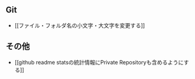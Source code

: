 ## Git
- [[ファイル・フォルダ名の小文字・大文字を変更する]]
## その他
- [[github readme statsの統計情報にPrivate Repositoryも含めるようにする]]
